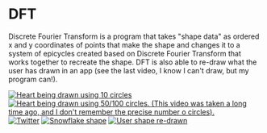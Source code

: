 # DFT

Discrete Fourier Transform is a program that takes "shape data" as ordered x and y coordinates of points that make the shape and changes it to a system of epicycles
created based on Discrete Fourier Transform that works together to recreate the shape.
DFT is also able to re-draw what the user has drawn in an app (see the last video, I know I can't draw, but my program can!).

[![Heart being drawn using 10 circles](https://img.youtube.com/vi/1mlfrY3zZhw/0.jpg)](http://www.youtube.com/watch?v=1mlfrY3zZhw)
[![Heart being drawn using 50/100 circles. (This video was taken a long time ago, and I don't remember the precise number o circles).](https://img.youtube.com/vi/RPOd6p5jZBU/0.jpg)](http://www.youtube.com/watch?v=RPOd6p5jZBU)
[![Twitter](https://img.youtube.com/vi/TqnXOXs5jjw/0.jpg)](http://www.youtube.com/watch?v=TqnXOXs5jjw)
[![Snowflake shape](https://img.youtube.com/vi/YWogU_hj87o/0.jpg)](http://www.youtube.com/watch?v=YWogU_hj87o)
[![User shape re-drawn](https://img.youtube.com/vi/AfE4H6LQC1c/0.jpg)](http://www.youtube.com/watch?v=AfE4H6LQC1c)





